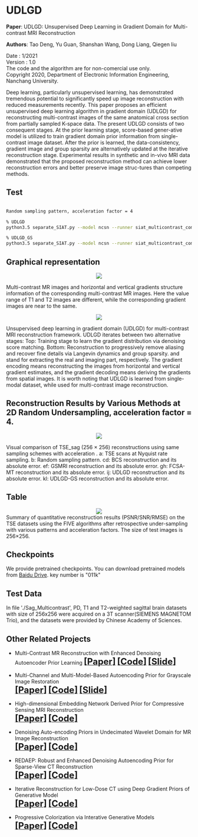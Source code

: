 # UDLGD

**Paper**: UDLGD: Unsupervised Deep Learning in Gradient Domain for Multi-contrast MRI Reconstruction

**Authors**: Tao Deng, Yu Guan, Shanshan Wang, Dong Liang, Qiegen liu

Date : 1/2021  
Version : 1.0  
The code and the algorithm are for non-comercial use only.  
Copyright 2020, Department of Electronic Information Engineering, Nanchang University.  

Deep learning, particularly unsupervised learning, has demonstrated tremendous potential to significantly speed up image reconstruction with reduced measurements recently. 
This paper proposes an efficient unsupervised deep learning algorithm in gradient domain (UDLGD) for reconstructing multi-contrast images of the same anatomical cross section from partially sampled K-space data. The present UDLGD consists of two consequent stages. At the prior learning stage, score-based gener-ative model is utilized to train gradient domain prior information from single-contrast image dataset. After the prior is learned, the data-consistency, gradient image and group sparsity are alternatively updated at the iterative reconstruction stage. Experimental results in synthetic and in-vivo MRI data demonstrated that the proposed reconstruction method can achieve lower reconstruction errors and better preserve image struc-tures than competing methods.

## Test
```bash

Random sampling pattern, acceleration factor = 4

% UDLGD 
python3.5 separate_SIAT.py --model ncsn --runner siat_multicontrast_compare_TSE_sag_random_R4 --config anneal_lr005_gradient4.yml --doc SIAT1_1dataaug4ch_lr005gradient4 --test --image_folder result_MultiContrast_Sag_4_random_R4

% UDLGD_GS
python3.5 separate_SIAT.py --model ncsn --runner siat_multicontrast_compare_TSE_sag_random_R4 --config anneal_lr005_gradient4.yml --doc SIAT1_1dataaug4ch_lr005gradient4 --test --image_folder result_MultiContrast_Sag_4_random_R4_GS --GS

```

## Graphical representation
 <div align="center"><img src="https://github.com/yqx7150/UDLGD/blob/fig1.png">  </div>
 
Multi-contrast MR images and horizontal and vertical gradients structure information of the corresponding multi-contrast MR images. Here the value range of T1 and T2 images are different, while the corresponding gradient images are near to the same.
 <div align="center"><img src="https://github.com/yqx7150/UDLGD/blob/fig2.png"> </div>

Unsupervised deep learning in gradient domain (UDLGD) for multi-contrast MRI reconstruction framework. UDLGD iterates between two alternative stages: Top: Training stage to learn the gradient distribution via denoising score matching. Bottom: Reconstruction to progressively remove aliasing and recover fine details via Langevin dynamics and group sparsity.   and   stand for extracting the real and imaging part, respectively. The gradient encoding means reconstructing the images from horizontal and vertical gradient estimates, and the gradient decoding means deriving the gradients from spatial images. It is worth noting that UDLGD is learned from single-modal dataset, while used for multi-contrast image reconstruction.

## Reconstruction Results by Various Methods at 2D Random Undersampling, acceleration factor = 4.
<div align="center"><img src="https://github.com/yqx7150/UDLGD/blob/TSE_sag_random.png"> </div>

Visual comparison of TSE_sag (256 × 256) reconstructions using same sampling schemes with acceleration  . a: TSE scans at Nyquist rate sampling. b: Random sampling pattern. cd: BCS reconstruction and its absolute error. ef: GSMRI reconstruction and its absolute error. gh: FCSA-MT reconstruction and its absolute error. ij: UDLGD reconstruction and its absolute error. kl: UDLGD-GS reconstruction and its absolute error.

## Table
<div align="center"><img src="https://github.com/yqx7150/UDLGD/blob/table.png"> </div>
Summary of quantitative reconstruction results (PSNR/SNR/RMSE) on the TSE datasets using the FIVE algorithms after retrospective under-sampling with various patterns and acceleration factors. The size of test images is 256×256.

## Checkpoints
We provide pretrained checkpoints. You can download pretrained models from [Baidu Drive](https://pan.baidu.com/s/1PF0uxHE0fuPbAjory2yMOg). 
key number is "011k" 

## Test Data
In file './Sag_Multicontrast', PD, T1 and T2-weighted sagittal brain datasets with size of 256x256 were acquired on a 3T scanner(SIEMENS MAGNETOM Trio), and the datasets were provided by Chinese Academy of Sciences.

## Other Related Projects
  * Multi-Contrast MR Reconstruction with Enhanced Denoising Autoencoder Prior Learning 
[<font size=5>**[Paper]**</font>](https://ieeexplore.ieee.org/abstract/document/9098334)  [<font size=5>**[Code]**</font>](https://github.com/yqx7150/EDAEPRec)   [<font size=5>**[Slide]**</font>](https://github.com/yqx7150/EDAEPRec/tree/master/Slide)

  * Multi-Channel and Multi-Model-Based Autoencoding Prior for Grayscale Image Restoration  
[<font size=5>**[Paper]**</font>](https://ieeexplore.ieee.org/stamp/stamp.jsp?tp=&arnumber=8782831)  [<font size=5>**[Code]**</font>](https://github.com/yqx7150/MEDAEP)   [<font size=5>**[Slide]**</font>](https://github.com/yqx7150/EDAEPRec/tree/master/Slide)

  * High-dimensional Embedding Network Derived Prior for Compressive Sensing MRI Reconstruction  
 [<font size=5>**[Paper]**</font>](https://www.sciencedirect.com/science/article/abs/pii/S1361841520300815?via%3Dihub)   [<font size=5>**[Code]**</font>](https://github.com/yqx7150/EDMSPRec)
 
  * Denoising Auto-encoding Priors in Undecimated Wavelet Domain for MR Image Reconstruction  
[<font size=5>**[Paper]**</font>](https://arxiv.org/ftp/arxiv/papers/1909/1909.01108.pdf)  [<font size=5>**[Code]**</font>](https://github.com/yqx7150/WDAEPRec)

  * REDAEP: Robust and Enhanced Denoising Autoencoding Prior for Sparse-View CT Reconstruction  
[<font size=5>**[Paper]**</font>](https://ieeexplore.ieee.org/document/9076295)   [<font size=5>**[Code]**</font>](https://github.com/yqx7150/REDAEP)

  * Iterative Reconstruction for Low-Dose CT using Deep Gradient Priors of Generative Model  
[<font size=5>**[Paper]**</font>](https://arxiv.org/abs/2009.12760)   [<font size=5>**[Code]**</font>](https://github.com/yqx7150/EASEL)

* Progressive Colorization via Interative Generative Models  
[<font size=5>**[Paper]**</font>](https://ieeexplore.ieee.org/document/9258392)   [<font size=5>**[Code]**</font>](https://github.com/yqx7150/iGM)

